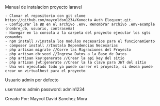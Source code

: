 Manual de instalacion proyecto laravel

    - Clonar el repositorio con git clone https://github.com/maycoldsm1234/Konecta_Auth_Eloquent.git.
    - Configurar la BD en el archivo .env, Renombrar archivo .env-example (nombre_db, usuario, contraseña)
    - Navegar en la consola a la carpeta del proyecto ejecutar los sgts comandos 
    - npm install //instala los modulos necesarios para el funcionamiento 
    - composer install //Instala Dependencias Necesarias 
    - php artisan migrate //Corre las Migraciones del Proyecto 
    - php artisan db:seed //Ingresa Datos a la Base de Datos 
    - php artisan key:generate //Crear la api key del sitio
    - php artisan jwt:generate //Crear la la clave para JWT del sitio
    - Una vez ejecutado todo ya puede correr el proyecto, si desea puede crear un virtualhost para el proyecto

Usuario admin por defecto

username: admin password: admin1234

Creado Por: Maycol David Sanchez Mora
